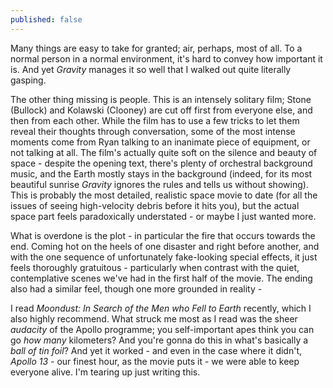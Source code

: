 ```yaml
---
published: false
---
```


Many things are easy to take for granted; air, perhaps, most of all. To a normal person in a normal environment, it's hard to convey how important it is. And yet *Gravity* manages it so well that I walked out quite literally gasping.

The other thing missing is people. This is an intensely solitary film; Stone (Bullock) and Kolawski (Clooney) are cut off first from everyone else, and then from each other. While the film has to use a few tricks to let them reveal their thoughts through conversation, some of the most intense moments come from Ryan talking to an inanimate piece of equipment, or not talking at all. The film's actually quite soft on the silence and beauty of space - despite the opening text, there's plenty of orchestral background music, and the Earth mostly stays in the background (indeed, for its most beautiful sunrise *Gravity* ignores the rules and tells us without showing). This is probably the most detailed, realistic space movie to date (for all the issues of seeing high-velocity debris before it hits you), but the actual space part feels paradoxically understated - or maybe I just wanted more.

What is overdone is the plot - in particular the fire that occurs towards the end. Coming hot on the heels of one disaster and right before another, and with the one sequence of unfortunately fake-looking special effects, it just feels thoroughly gratuitous - particularly when contrast with the quiet, contemplative scenes we've had in the first half of the movie. The ending also had a similar feel, though one more grounded in reality - 

I read *Moondust: In Search of the Men who Fell to Earth* recently, which I also highly recommend. What struck me most as I read was the sheer *audacity* of the Apollo programme; you self-important apes think you can go *how many* kilometers? And you're gonna do this in what's basically a *ball of tin foil*? And yet it worked - and even in the case where it didn't, *Apollo 13* - our finest hour, as the movie puts it - we were able to keep everyone alive. I'm tearing up just writing this.